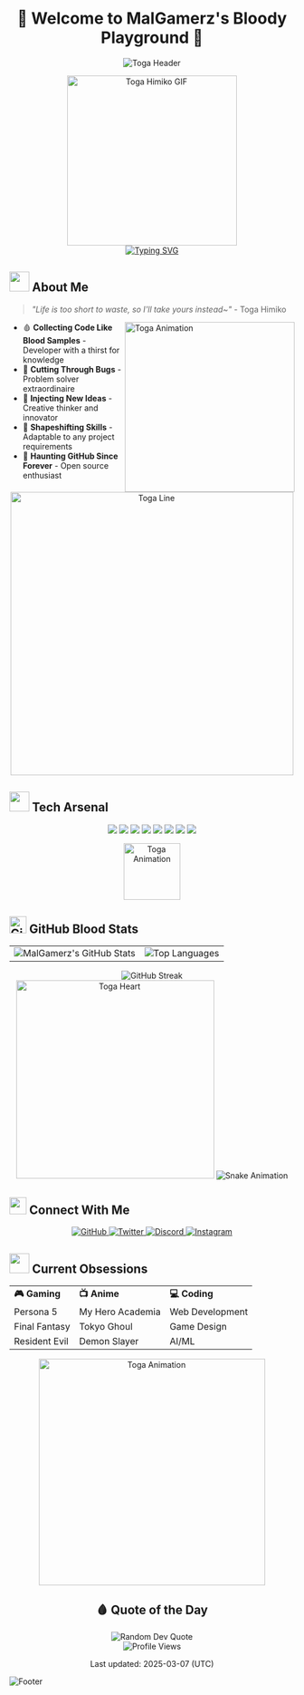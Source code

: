 <div align="center">
  
# 🔪 Welcome to MalGamerz's Bloody Playground 🔪

![Toga Header](https://capsule-render.vercel.app/api?type=waving&color=ff6b6b&height=300&section=header&text=MalGamerz&fontSize=90&animation=fadeIn&fontColor=ffffff&fontAlignY=38&desc=Just%20a%20little%20bloodthirsty%20for%20code&descAlignY=60&descSize=25)

<img src="https://i.imgur.com/ZGqvb3g.gif" width="300px" alt="Toga Himiko GIF"/>

</div>

<div align="center">
  <a href="https://github.com/MalGamerz">
    <img src="https://readme-typing-svg.herokuapp.com?font=Fira+Code&size=25&duration=3000&pause=1000&color=F70000&center=true&vCenter=true&width=435&lines=Passionate+Developer;Toga+Himiko+Enthusiast;Blood+Type+Collector" alt="Typing SVG" />
  </a>
</div>

## <img src="https://media.giphy.com/media/1GEATImIxEXVR79Dhk/giphy.gif" width="35"> About Me

> *"Life is too short to waste, so I'll take yours instead~"* - Toga Himiko

<img align="right" src="https://64.media.tumblr.com/a9c0e1d3b5f57c2774b7449106586bd7/149189812febbf3d-d9/s500x750/b16499a4a8c5cadca8f717562d7db715bcdd4683.gif" width="300px" alt="Toga Animation"/>

- 🩸 **Collecting Code Like Blood Samples** - Developer with a thirst for knowledge
- 🔪 **Cutting Through Bugs** - Problem solver extraordinaire
- 💉 **Injecting New Ideas** - Creative thinker and innovator
- 🖤 **Shapeshifting Skills** - Adaptable to any project requirements
- 👻 **Haunting GitHub Since Forever** - Open source enthusiast

<div align="center">
  <img src="https://i.imgur.com/0nqZDL6.gif" width="500px" alt="Toga Line"/>
</div>

## <img src="https://media.giphy.com/media/VgCDAzcKvsR6OM0uWg/giphy.gif" width="35"> Tech Arsenal

<div align="center">

![](https://img.shields.io/badge/JavaScript-F7DF1E?style=for-the-badge&logo=javascript&logoColor=black)
![](https://img.shields.io/badge/Python-3776AB?style=for-the-badge&logo=python&logoColor=white)
![](https://img.shields.io/badge/HTML5-E34F26?style=for-the-badge&logo=html5&logoColor=white)
![](https://img.shields.io/badge/CSS3-1572B6?style=for-the-badge&logo=css3&logoColor=white)
![](https://img.shields.io/badge/React-20232A?style=for-the-badge&logo=react&logoColor=61DAFB)
![](https://img.shields.io/badge/Node.js-43853D?style=for-the-badge&logo=node.js&logoColor=white)
![](https://img.shields.io/badge/Git-F05032?style=for-the-badge&logo=git&logoColor=white)
![](https://img.shields.io/badge/VS_Code-007ACC?style=for-the-badge&logo=visual-studio-code&logoColor=white)

</div>

<div align="center">
  <img src="https://media.giphy.com/media/cb9aF9tDyiRkYbz3BX/giphy.gif" height="100px" alt="Toga Animation"/>
</div>

## <img src="https://media.giphy.com/media/W5eoZHPpUx9sapR0eu/giphy.gif" width="30px" alt="Git"/> GitHub Blood Stats

<div align="center">
  <table>
    <tr>
      <td>
        <img src="https://github-readme-stats.vercel.app/api?username=MalGamerz&show_icons=true&theme=radical&title_color=ff6b6b&text_color=ffffff&bg_color=20232a&hide_border=true&icon_color=ff6b6b" alt="MalGamerz's GitHub Stats" />
      </td>
      <td>
        <img src="https://github-readme-stats.vercel.app/api/top-langs/?username=MalGamerz&theme=radical&title_color=ff6b6b&text_color=ffffff&bg_color=20232a&hide_border=true&icon_color=ff6b6b&layout=compact" alt="Top Languages" />
      </td>
    </tr>
  </table>
  
  <img src="https://github-readme-streak-stats.herokuapp.com/?user=MalGamerz&theme=radical&hide_border=true&background=20232a&ring=ff6b6b&fire=ff6b6b&currStreakLabel=ff6b6b" alt="GitHub Streak" />
</div>

<div align="center">
  <img src="https://media.giphy.com/media/3fNmJ20ErpkjK/giphy.gif" width="350px" alt="Toga Heart"/>
  
  <!-- Contribution Snake -->
  <img src="https://github.com/MalGamerz/MalGamerz/blob/output/github-contribution-grid-snake-dark.svg" alt="Snake Animation" />
</div>

## <img src="https://media.giphy.com/media/LnQjpWaON8nhr21vNW/giphy.gif" width="30"> Connect With Me

<div align="center">
  <a href="https://github.com/MalGamerz">
    <img src="https://img.shields.io/badge/-GitHub-181717?style=for-the-badge&logo=github&logoColor=white&color=ff6b6b" alt="GitHub" />
  </a>
  <a href="https://twitter.com/MalGamerz">
    <img src="https://img.shields.io/badge/-Twitter-1DA1F2?style=for-the-badge&logo=twitter&logoColor=white&color=ff6b6b" alt="Twitter" />
  </a>
  <a href="https://discord.gg/malGamerz">
    <img src="https://img.shields.io/badge/-Discord-7289DA?style=for-the-badge&logo=discord&logoColor=white&color=ff6b6b" alt="Discord" />
  </a>
  <a href="https://www.instagram.com/MalGamerz/">
    <img src="https://img.shields.io/badge/-Instagram-E4405F?style=for-the-badge&logo=instagram&logoColor=white&color=ff6b6b" alt="Instagram" />
  </a>
</div>

## <img src="https://media.giphy.com/media/mGcNjsfWAjY5AEZNw6/giphy.gif" width="35"> Current Obsessions

<div align="center">
  <table>
    <tr>
      <td><b>🎮 Gaming</b></td>
      <td><b>📺 Anime</b></td>
      <td><b>💻 Coding</b></td>
    </tr>
    <tr>
      <td>Persona 5</td>
      <td>My Hero Academia</td>
      <td>Web Development</td>
    </tr>
    <tr>
      <td>Final Fantasy</td>
      <td>Tokyo Ghoul</td>
      <td>Game Design</td>
    </tr>
    <tr>
      <td>Resident Evil</td>
      <td>Demon Slayer</td>
      <td>AI/ML</td>
    </tr>
  </table>
</div>

<div align="center">
  <img src="https://steamuserimages-a.akamaihd.net/ugc/939465072079337699/A44A2D24BB987267F87C084CAB9E90608F128F36/" width="400px" alt="Toga Animation"/>
  
  ## 🩸 Quote of the Day
  
  <img src="https://quotes-github-readme.vercel.app/api?type=horizontal&theme=radical" alt="Random Dev Quote"/>
</div>

<div align="center">
  <img src="https://komarev.com/ghpvc/?username=MalGamerz&color=ff6b6b&style=for-the-badge&label=VICTIMS+FOUND" alt="Profile Views"/>
  
  <p>Last updated: 2025-03-07 (UTC)</p>
</div>

![Footer](https://capsule-render.vercel.app/api?type=waving&color=ff6b6b&height=120&section=footer)
